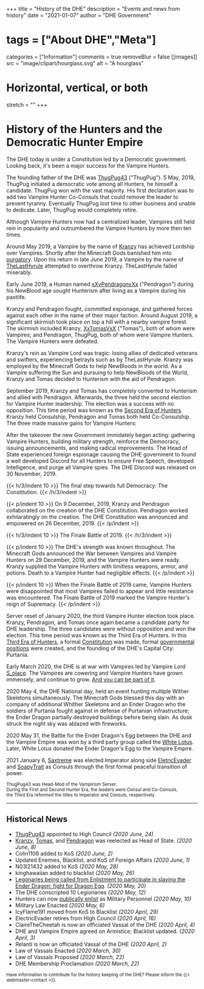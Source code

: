 +++
title = "History of the DHE"
description = "Events and news from history"
date = "2021-01-07"
author = "DHE Government"
# tags = ["About DHE","Meta"]
categories = ["Information"]
comments = true
removeBlur = false
[[images]]
  src = "image/clipart/hourglass.svg"
  alt = "A hourglass"
  # Horizontal, vertical, or both
  stretch = ""
+++

# History of the Hunters and the Democratic Hunter Empire

The DHE today is under a Constitution led by a Democratic government. Looking
back, it's been a major success for the Vampire Hunters.

The founding father of the DHE was
[ThugPug43](https://namemc.com/profile/98105ad8-080a-4d70-a5da-0cc27a833309?q=98105ad8-080a-4d70-a5da-0cc27a833309)
("ThugPug"). 5 May, 2019, ThugPug initiated a democratic vote among all Hunters,
he himself a candidate. ThugPug won with the vast majority. His first
declaration was to add two Vampire Hunter Co-Consuls that could remove the
leader to prevent tyranny. Eventually ThugPug lost time to other business and
unable to dedicate. Later, ThugPug would completely retire.

Although Vampire Hunters now had a centralized leader, Vampires still held rein
in popularity and outnumbered the Vampire Hunters by more then ten times.

Around May 2019, a Vampire by the name of
[Kranzy](https://namemc.com/profile/ce088023-21fa-493a-b080-c8177879bf4f?q=ce088023-21fa-493a-b080-c8177879bf4f)
has achieved Lordship over Vampires. Shortly after the Minecraft Gods banished
him into
[purgatory](https://en.wikipedia.org/w/index.php?title=Purgatory&oldid=943656501#Role_in_relation_to_sin).
Upon his return in late June 2019, a Vampire by the name of
[TheLastHyrule](https://namemc.com/profile/ee6af389-e39b-4544-9f1a-1b447acd2cbb?q=ee6af389-e39b-4544-9f1a-1b447acd2cbb)
attempted to overthrow Kranzy. TheLastHyrule failed miserably.

Early June 2019, a Human named
[xXvPendragonvXx](https://namemc.com/profile/d4e6b6cb-1371-4486-bbf3-5d71a53a9c50?q=d4e6b6cb-1371-4486-bbf3-5d71a53a9c50)
("Pendragon") during his NewBlood age sought Hunterism after living as a Vampire
during his pastlife.

Kranzy and Pendragon fought, committed espionage, and gathered forces against
each other in the name of their major faction. Around August 2019, a significant
skirmish took place on top a hill with a nearby vampire forest. The skirmish
included Kranzy,
[XxTomasVxX](https://namemc.com/profile/1d408d8c-0818-4a92-9dac-078e7691dbfd?q=1d408d8c-0818-4a92-9dac-078e7691dbfd)
("Tomas"), both of whom were Vampires; and Pendragon, ThugPug, both of whom were
Vampire Hunters. The Vampire Hunters were defeated.

Kranzy's rein as Vampire Lord was tragic: losing allies of dedicated veterans
and swifters, experiencing betrayls such as by TheLastHyrule. Kranzy was
employed by the Minecraft Gods to help NewBloods in the world. As a Vampire
suffering the Sun and pursuing to help NewBloods of the World, Kranzy and Tomas
decided to Hunterism with the aid of Pendragon.

September 2019, Kranzy and Tomas has completely converted to Hunterism and
allied with Pendragon. Afterwards, the three held the second election for
Vampire Hunter leadership. The election was a success with no opposition. This
time period was known as the [Second Era of
Hunters](/images/second_era_elections.png). Kranzy held
Consulship, Pendragon and Tomas both held Co-Consulship. The three made massive
gains for Vampire Hunters:

After the takeover the new Government immidately began acting: gathering
Vampire Hunters, building military strength, reinforce the Democracy, issuing
announcements, and making radical improvements. The Head of State experienced
foreign espionage causing the DHE government to found a well developed Discord
for all Hunters to ensure Free Speech, developed Intelligence, and purge all
Vampire spies. The DHE Discord was released on 30 November, 2019.

{{< h/3/indent 10 >}} The final step towards full Democracy: The Constitution.
{{< /h/3/indent >}}

{{< p/indent 10 >}} On 9 December, 2019, Kranzy and Pendragon collaborated on
the creation of the DHE Constitution. Pendragon worked exhilaratingly on the
creation. The DHE Constitution was announced and empowered on 26 December,
2019.  {{< /p/indent >}}

{{< h/3/indent 10 >}} The Finale Battle of 2019.  {{< /h/3/indent >}}

{{< p/indent 10 >}} The DHE's strength was known throughout. The Minecraft Gods
announced the War between Vampires and Vampire Hunters on 29 December, 2019,
and the Vampire Hunters were ready. Kranzy supplied the Vampire Hunters with
limitless weapons, armor, and potions. Death to a Vampire Hunter had negligible
effects.  {{< /p/indent >}}


{{< p/indent 10 >}} When the Finale Battle of 2019 came, Vampire Hunters were
disappointed that most Vampires failed to appear and little resistance was
encountered. The Finale Battle of 2019 marked the Vampire Hunter's reign of
Supremacy.  {{< /p/indent >}}


Server reset of January 2020, the third Vampire Hunter election took place.
Kranzy, Pendragon, and Tomas once again became a candidate party for DHE
leadership. The three candidates were without opposition and won the election.
This time period was known as the Third Era of Hunters. In this [Third Era of
Hunters](/images/third_era_elections.png), a formal
[Constitution](/pdf/constitution.pdf) was made, formal [governmental
positions](/about/empire.html) were created, and the founding of the DHE's
Capital City: Purtania.

Early March 2020, the DHE is at war with Vampires led by Vampire Lord
[S_olace](https://namemc.com/profile/84b8aa9f-cfc4-4154-abae-37faa82745b5).
The Vampires are cowering and Vampire Hunters have grown immensely, and continue
to grow. [And you can be part of it](/).

2020 May 4, the DHE National day, held an event hunting multiple Wither
Skeletons simultaneously. The Minecraft Gods blessed this day with an company
of additional Whither Skeletons and an Ender Dragon who the soldiers of
Purtania fought against in defense of Purtanian infrastructure; the Ender
Dragon partially destroyed buildings before being slain. As dusk struck the
night sky was ablazed with fireworks.

2020 May 31, the Battle for the Ender Dragon's Egg between the DHE and the
Vampire Empire was won by a third party group called the [White
Lotus](/information/foreign-affairs/#white_lotus). Later, White Lotus donated
the Ender Dragon's Egg to the Vampire Empire.

2021 January 6,
[Saxtreme](https://namemc.com/profile/7a02cdd6-a3c2-4ed9-b321-9ddab2aa77ac) was
elected Imperator along side
[EletricEvader](https://namemc.com/profile/7de6da1a-dcc3-4023-9953-654f19f88b0b)
and [SoapyTrait](https://namemc.com/profile/622c377d-067c-4a57-8a5d-97c93b3941b9)
as Consuls through the first formal peaceful transition of power.

<small>ThugPug43 was Head-Mod of the Vampirism Server.</small>
<br>
<small>During the First and Second Hunter Era, the leaders were Consul and Co-Consuls,</small>
<br>
<small>the Third Era reformed the titles to Imperator and Consuls, respectively.</small>

<hr>

## Historical News

- [ThugPug43](https://namemc.com/profile/98105ad8-080a-4d70-a5da-0cc27a833309)
  appointed to High Council *(2020 June, 24)*
- [Kranzy](https://namemc.com/profile/ce088023-21fa-493a-b080-c8177879bf4f),
  [Tomas](https://namemc.com/profile/1d408d8c-0818-4a92-9dac-078e7691dbfd), and
  [Pendragon](https://namemc.com/profile/d4e6b6cb-1371-4486-bbf3-5d71a53a9c50)
  was reelected as Head of State. *(2020 June, 8)*
- Colin1106 added to KoS *(2020 June, 2)*
- Updated Enemies, Blacklist, and KoS of Foreign Affairs *(2020 June, 1)*
- N03l21432 added to KoS *(2020 May, 28)*
- kinghawaiian added to blacklist *(2020 May, 26)*
- [Legonaries being called from Enlistment to participate in slaying the Ender
  Dragon; fight for Dragon
  Egg](https://github.com/PendragonII/DHE-Enlistment/blob/master/news.md#2020-may).
  *(2020 May, 20)*
- The DHE conscripted 10 Legionaries *(2020 May, 12)*
- Hunters can now [publically
  enlist](https://github.com/PendragonII/DHE-Enlistment) as Military Personnel
  *(2020 May, 10)*
- Military Law Enacted *(2020 May, 6)*
- IcyFlame191 moved from KoS to Blacklist *(2020 April, 29)*
- ElectricEvader retires from High Council *(2020 April, 16)*
- ClaireTheCheetah is now an officiated Vassal of the DHE *(2020 April, 4)*
- DHE and Vampire Empire agreed on Armistice; Blacklist updated. *(2020 April,
  3)*
- Relanti is now an officiated Vassal of the DHE *(2020 April, 2)*
- Law of Vassals Enacted *(2020 March, 30)*
- Law of Vassals Proposed *(2020 March, 22)*
- DHE Membership Proclamation *(2020 March, 22)*

<small>Have information to contribute for the history keeping of the DHE?
Please inform the {{< webmaster-contact >}}.</small>
